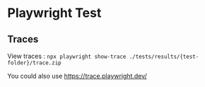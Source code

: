# Playwright Test

## Traces

View traces : `npx playwright show-trace ./tests/results/{test-folder}/trace.zip`

You could also use https://trace.playwright.dev/
